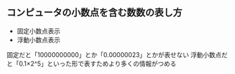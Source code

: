 ## コンピュータの小数点を含む数数の表し方
- 固定小数点表示
- 浮動小数点表示

固定だと「10000000000」とか「0.00000023」とかが表せない
浮動小数点だと「0.1×2^5」といった形で表すためより多くの情報がつめる